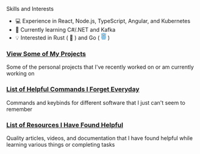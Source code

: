 Skills and Interests
- 💻 Experience in React, Node.js, TypeScript, Angular, and Kubernetes
- 🌱 Currently learning C#/.NET and Kafka
- 💡 Interested in Rust ( 🦀 ) and Go ( [<img src="./gopher.png" height="18">](#) )

### [View Some of My Projects](./PROJECTS.md)

Some of the personal projects that I've recently worked on or am currently working on

### [List of Helpful Commands I Forget Everyday](https://jaymartmedia.github.io/articles/helpful-commands/)

Commands and keybinds for different software that I just can't seem to remember

### [List of Resources I Have Found Helpful](https://jaymartmedia.github.io/articles/helpful-resources/)

Quality articles, videos, and documentation that I have found helpful while learning various things or completing tasks
